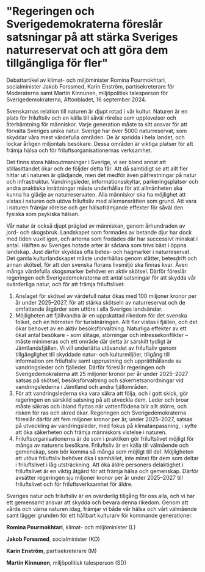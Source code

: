 # "Regeringen och Sverigedemokraterna föreslår satsningar på att stärka Sveriges naturreservat och att göra dem tillgängliga för fler"

Debattartikel av klimat- och miljöminister Romina Pourmokhtari, socialminister Jakob Forssmed, Karin Enström, partisekreterare för Moderaterna samt Martin Kinnunen, miljöpolitisk talesperson för Sverigedemokraterna, Aftonbladet, 16 september 2024.

Svenskarnas relation till naturen är djupt rotad i vår kultur. Naturen är en plats för friluftsliv och en källa till såväl rörelse som upplevelser och återhämtning för människor. Varje generation måste ta sitt ansvar för att förvalta Sveriges unika natur. Sverige har över 5000 naturreservat, som skyddar våra mest värdefulla områden. De är spridda i hela landet, och lockar årligen miljontals besökare. Dessa områden är viktiga platser för att främja hälsa och för friluftsorganisationernas verksamhet.

Det finns stora hälsoutmaningar i Sverige, vi ser bland annat att stillasittandet ökar och de följder detta får. Att då samtidigt se att allt fler hittar ut i naturen är glädjande, men det medför även påfrestningar på natur och infrastruktur. Vandringsleder, informationsskyltar, parkeringsplatser och andra praktiska inrättningar måste underhållas för att allmänheten ska kunna ha glädje av naturreservaten. Alla människor ska ha möjlighet att vistas i naturen och utöva friluftsliv med allemansrätten som grund. Att vara i naturen främjar rörelse och ger hälsofrämjande effekter för såväl den fysiska som psykiska hälsan.

Vår natur är också djupt präglad av människan, genom århundraden av jord- och skogsbruk. Landskapet som formades av betande djur har dock med tiden vuxit igen, och arterna som frodades där har successivt minskat i antal. Hälften av Sveriges hotade arter är sådana som trivs bäst i öppna landskap. Just därför skyddas ofta betes- och hagmarker i naturreservat. Det gamla kulturlandskapet måste underhållas genom slåtter, betesdrift och annan skötsel, för att den svenska florans livsmiljö ska finnas kvar. Även många värdefulla skogsmarker behöver en aktiv skötsel. Därför föreslår regeringen och Sverigedemokraterna ett antal satsningar för att skydda vår ovärderliga natur, och för att främja friluftslivet:

1. Anslaget för skötsel av värdefull natur ökas med 100 miljoner kronor per år under 2025–2027, för att stärka skötseln av naturreservat och de omfattande åtgärder som utförs i alla Sveriges landsändar.
2. Möjligheten att fjällvandra är en uppskattad rikedom för det svenska folket, och en hörnsten för turistnäringen. Allt fler vistas i fjällen, och det ökar behovet av en aktiv besöksförvaltning. Naturliga effekter av ett ökat antal besökare - som slitage, störningar och intressekonflikter – måste minimeras och ett område där detta är särskilt tydligt är Jämtlandsfjällen. Vi vill underlätta utövandet av friluftsliv genom tillgänglighet till skyddade natur- och kulturmiljöer, tillgång till information om friluftsliv samt upprustning och upprätthållande av vandringsleder och fjälleder. Därför föreslår regeringen och Sverigedemokraterna att 25 miljoner kronor per år under 2025–2027 satsas på skötsel, besöksförvaltning och säkerhetsanordningar vid vandringslederna i Jämtland och andra fjällområden.
3. För att vandringslederna ska vara säkra att följa, och i gott skick, gör regeringen en särskild satsning på att utveckla dem. Leder och broar måste säkras och ibland flyttas när vattenflödena blir allt större, och risken för ras och skred ökar. Regeringen och Sverigedemokraterna föreslår därför att fem miljoner kronor per år, under 2025–2027, satsas på utveckling av vandringsleder, med fokus på klimatanpassning, i syfte att öka säkerheten och främja människors vistelse i naturen.
4. Friluftsorganisationerna är de som i praktiken gör friluftslivet möjligt för många av naturens besökare. Friluftsliv är en källa till välmående och gemenskap, som bör komma så många som möjligt till del. Möjligheten att utöva friluftsliv behöver öka i samhället, inte minst för dem som deltar i friluftslivet i låg utsträckning. Att öka äldre personers delaktighet i friluftslivet är en viktig åtgärd för att främja hälsa och gemenskap. Därför avsätter regeringen sju miljoner kronor per år under 2025–2027 till friluftslivet och för friluftsverksamhet för äldre.

Sveriges natur och friluftsliv är en ovärderlig tillgång för oss alla, och vi har ett gemensamt ansvar att skydda och bevara denna rikedom. Genom att vårda och värna naturen idag, främjar vi både vår hälsa och vårt välmående samt lägger grunden för ett hållbart kulturarv för kommande generationer.

**Romina Pourmokhtari**, klimat- och miljöminister (L)

**Jakob Forssmed**, socialminister (KD)

**Karin Enström**, partisekreterare (M)

**Martin Kinnunen**, miljöpolitisk talesperson (SD)
